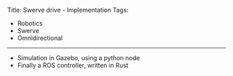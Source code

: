 Title: Swerve drive - Implementation
Tags:

- Robotics
- Swerve
- Omnidirectional

---

- Simulation in Gazebo, using a python node
- Finally a ROS controller, written in Rust